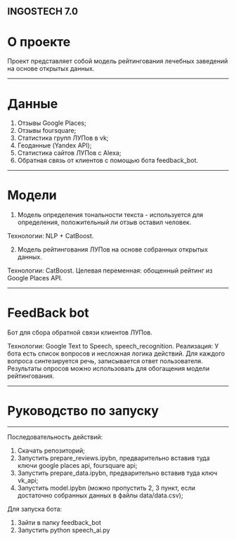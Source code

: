 ## INGOSTECH 7.0

# О проекте

Проект представляет собой модель рейтингования лечебных заведений на основе открытых данных. 

---------------------------------------

# Данные

1. Отзывы Google Places;
2. Отзывы foursquare;
3. Статистика групп ЛУПов в vk;
4. Геоданные (Yandex API);
5. Статистика сайтов ЛУПов с Alexa;
6. Обратная связь от клиентов с помощью бота feedback_bot.

---------------------------------------

# Модели

1. Модель определения тональности текста - используется для определения, положительный ли отзыв оставил человек. 

Технологии: NLP + CatBoost.

2. Модель рейтингования ЛУПов на основе собранных открытых данных.

Технологии: CatBoost.
Целевая переменная: обощенный рейтинг из Google Places API.

---------------------------------------

# FeedBack bot

Бот для сбора обратной связи клиентов ЛУПов.

Технологии: Google Text to Speech, speech_recognition.
Реализация: У бота есть список вопросов и несложная логика действий. Для каждого вопроса синтезируется речь, записывается ответ 
пользователя. Результаты опросов можно использовать для обогащения модели рейтингования. 

---------------------------------------

# Руководство по запуску

---------------------------------------

Последовательность действий:

1. Скачать репозиторий;
2. Запустить prepare_reviews.ipybn, предварительно вставив туда ключи google places api, foursquare api;
3. Запустить prepare_data.ipybn, предварительно вставив туда ключ vk_api;
4. Запустить model.ipybn (можно пропустить 2, 3 пункт, если достаточно собранных данных в файлы data/data.csv);

Для запуска бота:
1. Зайти в папку feedback_bot
2. Запустить python speech_ai.py


